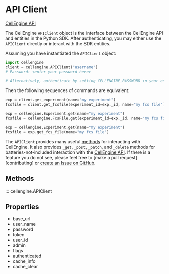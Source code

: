 # API Client

[CellEngine API](https://docs.cellengine.com/api/)

The CellEngine `APIClient` object is the interface between the CellEngine API
and entities in the Python SDK. After authenticating, you may either use the
`APIClient` directly or interact with the SDK entities.

Assuming you have instantiated the `APIClient` object:
```python
import cellengine
client = cellengine.APIClient("username")
# Password: <enter your password here>

# Alternatively, authenticate by setting CELLENGINE_PASSWORD in your environment
```
Then the following sequences of commands are
equivalent:

```python
exp = client.get_experiment(name="my experiment")
fcsfile = client.get_fcsfile(experiment_id=exp._id, name="my fcs file")
```

```python
exp = cellengine.Experiment.get(name="my experiment")
fcsfile = cellengine.FcsFile.get(experiment_id=exp._id, name="my fcs file")
```

```python
exp = cellengine.Experiment.get(name="my experiment")
fcsfile = exp.get_fcs_file(name="my fcs file")
```

The `APIClient` provides many useful [methods](#methods) for interacting with
CellEngine. It also provides `_get`, `_post`, `_patch`, and `_delete` methods
for batteries-not-included interaction with the [CellEngine
API](https://docs.cellengine.com/api/). If there is a feature you do not see,
please feel free to [make a pull request][contributing] or [create an Issue on
GitHub](https://github.com/primitybio/cellengine-python-toolkit/issues).

## Methods

::: cellengine.APIClient

## Properties
- base_url
- user_name
- password
- token
- user_id
- admin
- flags
- authenticated
- cache_info
- cache_clear
